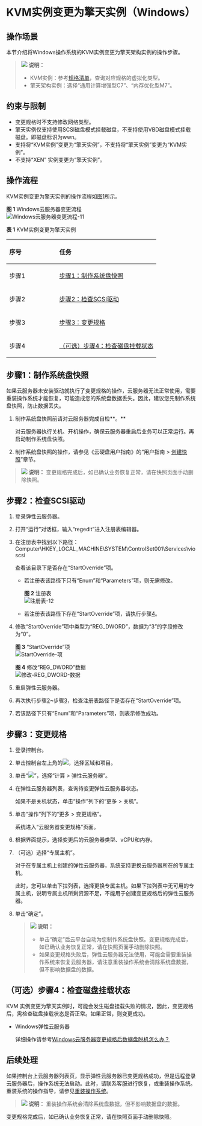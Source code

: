 # KVM实例变更为擎天实例（Windows）<a name="ecs_03_0178"></a>

## 操作场景<a name="section9265624184119"></a>

本节介绍将Windows操作系统的KVM实例变更为擎天架构实例的操作步骤。

>![](public_sys-resources/icon-note.gif) **说明：** 
>-   KVM实例：参考[规格清单](https://support.huaweicloud.com/productdesc-ecs/zh-cn_topic_0159822360.html)，查询对应规格的虚拟化类型。
>-   擎天架构实例：选择“通用计算增强型C7”、“内存优化型M7”。

## 约束与限制<a name="section156669511419"></a>

-   变更规格时不支持修改网络类型。
-   擎天实例仅支持使用SCSI磁盘模式挂载磁盘，不支持使用VBD磁盘模式挂载磁盘。即磁盘标识为wwn。
-   支持将“KVM实例”变更为“擎天实例”，不支持将“擎天实例”变更为“KVM实例”。
-   不支持“XEN” 实例变更为“擎天实例”。

## 操作流程<a name="section1340422814431"></a>

KVM实例变更为擎天实例的操作流程如[图1](#fig10268287430)所示。

**图 1**  Windows云服务器变更流程<a name="fig10268287430"></a>  
![](figures/Windows云服务器变更流程-11.png "Windows云服务器变更流程-11")

**表 1**  KVM实例变更为擎天实例

<a name="table53651941115913"></a>
<table><thead align="left"><tr id="row183651341145918"><th class="cellrowborder" valign="top" width="33.29%" id="mcps1.2.3.1.1"><p id="p8365144115919"><a name="p8365144115919"></a><a name="p8365144115919"></a>序号</p>
</th>
<th class="cellrowborder" valign="top" width="66.71000000000001%" id="mcps1.2.3.1.2"><p id="p4365124113595"><a name="p4365124113595"></a><a name="p4365124113595"></a>任务</p>
</th>
</tr>
</thead>
<tbody><tr id="row19366941115915"><td class="cellrowborder" valign="top" width="33.29%" headers="mcps1.2.3.1.1 "><p id="p1242122753517"><a name="p1242122753517"></a><a name="p1242122753517"></a>步骤1</p>
</td>
<td class="cellrowborder" valign="top" width="66.71000000000001%" headers="mcps1.2.3.1.2 "><p id="p1542162717357"><a name="p1542162717357"></a><a name="p1542162717357"></a><a href="#section15236154665218">步骤1：制作系统盘快照</a></p>
</td>
</tr>
<tr id="row156941633895"><td class="cellrowborder" valign="top" width="33.29%" headers="mcps1.2.3.1.1 "><p id="p9694123314913"><a name="p9694123314913"></a><a name="p9694123314913"></a>步骤2</p>
</td>
<td class="cellrowborder" valign="top" width="66.71000000000001%" headers="mcps1.2.3.1.2 "><p id="p169416331193"><a name="p169416331193"></a><a name="p169416331193"></a><a href="#section17179613141114">步骤2：检查SCSI驱动</a></p>
</td>
</tr>
<tr id="row1136644155912"><td class="cellrowborder" valign="top" width="33.29%" headers="mcps1.2.3.1.1 "><p id="ecs_03_0161_p236624118593"><a name="ecs_03_0161_p236624118593"></a><a name="ecs_03_0161_p236624118593"></a>步骤3</p>
</td>
<td class="cellrowborder" valign="top" width="66.71000000000001%" headers="mcps1.2.3.1.2 "><p id="ecs_03_0161_p12366104118596"><a name="ecs_03_0161_p12366104118596"></a><a name="ecs_03_0161_p12366104118596"></a><a href="#section1815152131917">步骤3：变更规格</a></p>
</td>
</tr>
<tr id="row03661441165910"><td class="cellrowborder" valign="top" width="33.29%" headers="mcps1.2.3.1.1 "><p id="ecs_03_0161_p93661441145912"><a name="ecs_03_0161_p93661441145912"></a><a name="ecs_03_0161_p93661441145912"></a>步骤4</p>
</td>
<td class="cellrowborder" valign="top" width="66.71000000000001%" headers="mcps1.2.3.1.2 "><p id="ecs_03_0161_p123666411590"><a name="ecs_03_0161_p123666411590"></a><a name="ecs_03_0161_p123666411590"></a><a href="#section2625525131519">（可选）步骤4：检查磁盘挂载状态</a></p>
</td>
</tr>
</tbody>
</table>

## 步骤1：制作系统盘快照<a name="section15236154665218"></a>

如果云服务器未安装驱动就执行了变更规格的操作，云服务器无法正常使用，需要重装操作系统才能恢复，可能造成您的系统盘数据丢失。因此，建议您先制作系统盘快照，防止数据丢失。

1.  制作系统盘快照前请对云服务器完成自检**。**

    对云服务器执行关机、开机操作，确保云服务器重启后业务可以正常运行。再启动制作系统盘快照。

2.  制作系统盘快照的操作，请参见《云硬盘用户指南》的“用户指南 \>  [创建快照](https://support.huaweicloud.com/usermanual-evs/zh-cn_topic_0066615262.html)”章节。

>![](public_sys-resources/icon-note.gif) **说明：** 
>变更规格完成后，如已确认业务恢复正常，请在快照页面手动删除快照。

## 步骤2：检查SCSI驱动<a name="section17179613141114"></a>

1.  登录弹性云服务器。
2.  <a name="li143686671219"></a>打开“运行”对话框，输入“regedit”进入注册表编辑器。
3.  <a name="li23683621211"></a>在注册表中找到以下路径：Computer\\HKEY\_LOCAL\_MACHINE\\SYSTEM\\ControlSet001\\Services\\vioscsi

    查看该目录下是否存在“StartOverride”项。

    -   若注册表该路径下只有“Enum”和“Parameters”项，则无需修改。

        **图 2**  注册表<a name="fig1446455110151"></a>  
        ![](figures/注册表-12.png "注册表-12")

    -   若注册表该路径下存在“StartOverride”项，请执行步骤[4](#li14830195217191)。

4.  修改“StartOverride”项中类型为“REG\_DWORD”，数据为“3”的字段修改为“0”。

    **图 3**  “StartOverride”项<a name="fig1296149191816"></a>  
    ![](figures/StartOverride-项.png "StartOverride-项")

    **图 4**  修改“REG\_DWORD”数据<a name="fig1604551141816"></a>  
    ![](figures/修改-REG_DWORD-数据.png "修改-REG_DWORD-数据")


1.  重启弹性云服务器。
2.  再次执行步骤[2](#li143686671219)\~步骤[3](#li23683621211)，检查注册表路径下是否存在“StartOverride”项。
3.  若该路径下只有“Enum”和“Parameters”项，则表示修改成功。

## 步骤3：变更规格<a name="section1815152131917"></a>

1.  登录控制台。
2.  单击控制台左上角的![](figures/q00355783-云计算开发部-公有云_IaaS-image-541f928f-f9be-4dd9-89fb-50ccdfaeb744-13.png)，选择区域和项目。
3.  单击“![](figures/service-list.jpg)”，选择“计算 \> 弹性云服务器”。
4.  <a name="li14830195217191"></a>在弹性云服务器列表，查询待变更弹性云服务器状态。

    如果不是关机状态，单击“操作”列下的“更多 \> 关机”。

5.  单击“操作”列下的“更多 \> 变更规格”。

    系统进入“云服务器变更规格”页面。

6.  根据界面提示，选择变更后的云服务器类型、vCPU和内存。
7.  （可选）选择“专属主机”。

    对于在专属主机上创建的弹性云服务器，系统支持更换云服务器所在的专属主机。

    此时，您可以单击下拉列表，选择更换专属主机。如果下拉列表中无可用的专属主机，说明专属主机所剩资源不足，不能用于创建变更规格后的弹性云服务器。

8.  单击“确定”。

    >![](public_sys-resources/icon-note.gif) **说明：** 
    >-   单击“确定”后云平台自动为您制作系统盘快照。变更规格完成后，如已确认业务恢复正常，请在快照页面手动删除快照。
    >-   如果变更规格失败后，弹性云服务器无法使用，可能会需要重装操作系统来恢复云服务器，请注意重装操作系统会清除系统盘数据，但不影响数据盘的数据。


## （可选）步骤4：检查磁盘挂载状态<a name="section2625525131519"></a>

KVM 实例变更为擎天实例时，可能会发生磁盘挂载失败的情况，因此，变更规格后，需检查磁盘挂载状态是否正常。如果正常，则变更成功。

-   Windows弹性云服务器

    详细操作请参考[Windows云服务器变更规格后数据盘脱机怎么办？](https://support.huaweicloud.com/ecs_faq/ecs_faq_0618.html)


## 后续处理<a name="section76661826131619"></a>

如果控制台上云服务器列表页，显示弹性云服务器已变更规格成功，但是远程登录云服务器后，操作系统无法启动。此时，请联系客服进行恢复，或重装操作系统。重装系统的操作指导，请参见[重装操作系统](重装操作系统.md)。

>![](public_sys-resources/icon-note.gif) **说明：** 
>重装操作系统会清除系统盘数据，但不影响数据盘的数据。

变更规格完成后，如已确认业务恢复正常，请在快照页面手动删除快照。

